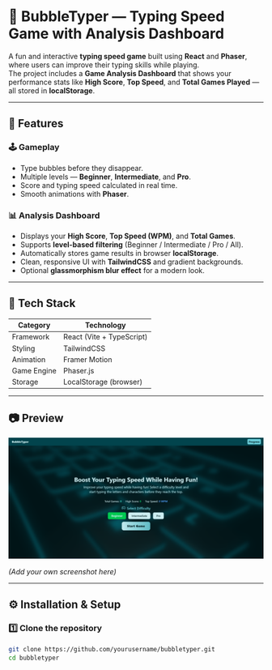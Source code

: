# 🎯 BubbleTyper — Typing Speed Game with Analysis Dashboard

A fun and interactive **typing speed game** built using **React** and **Phaser**, where users can improve their typing skills while playing.  
The project includes a **Game Analysis Dashboard** that shows your performance stats like **High Score**, **Top Speed**, and **Total Games Played** — all stored in **localStorage**.

---

## 🚀 Features

### 🕹️ Gameplay
- Type bubbles before they disappear.
- Multiple levels — **Beginner**, **Intermediate**, and **Pro**.
- Score and typing speed calculated in real time.
- Smooth animations with **Phaser**.

### 📊 Analysis Dashboard
- Displays your **High Score**, **Top Speed (WPM)**, and **Total Games**.
- Supports **level-based filtering** (Beginner / Intermediate / Pro / All).
- Automatically stores game results in browser **localStorage**.
- Clean, responsive UI with **TailwindCSS** and gradient backgrounds.
- Optional **glassmorphism blur effect** for a modern look.

---

## 🧠 Tech Stack

| Category | Technology |
|-----------|-------------|
| Framework | React (Vite + TypeScript) |
| Styling | TailwindCSS |
| Animation | Framer Motion |
| Game Engine | Phaser.js |
| Storage | LocalStorage (browser) |

---

## 📷 Preview

![BubbleTyper Preview](./public/preview.png)

*(Add your own screenshot here)*

---

## ⚙️ Installation & Setup

### 1️⃣ Clone the repository
```bash
git clone https://github.com/yourusername/bubbletyper.git
cd bubbletyper
